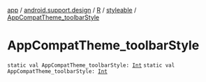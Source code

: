 [app](../../../index.md) / [android.support.design](../../index.md) / [R](../index.md) / [styleable](index.md) / [AppCompatTheme_toolbarStyle](./-app-compat-theme_toolbar-style.md)

# AppCompatTheme_toolbarStyle

`static val AppCompatTheme_toolbarStyle: `[`Int`](https://kotlinlang.org/api/latest/jvm/stdlib/kotlin/-int/index.html)
`static val AppCompatTheme_toolbarStyle: `[`Int`](https://kotlinlang.org/api/latest/jvm/stdlib/kotlin/-int/index.html)